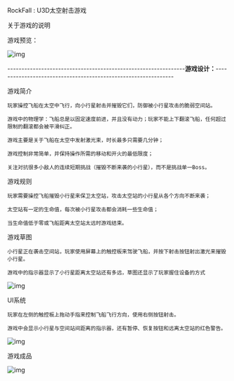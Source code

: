 RockFall : U3D太空射击游戏

关于游戏的说明

游戏预览：

![img](null)


---------------------------------------------------------------<b>游戏设计：</b>---------------------------------------------------------------


游戏简介

    玩家操控飞船在太空中飞行，向小行星射击并摧毁它们，防御被小行星攻击的脆弱空间站。
    
    游戏中的物理学：飞船总是以固定速度前进，并且没有动力；玩家不能上下翻滚飞船，任何超过限制的翻滚都会被平滑纠正。

    游戏主要是关于飞船在太空中发射激光束，时长最多只需要几分钟；
    
    游戏控制非常简单，并保持操作所需的移动和开火的最低限度；
    
    关注对抗很多小敌人的连续短期挑战（摧毁不断来袭的小行星），而不是挑战单一Boss。


游戏规则

    玩家需要操控飞船摧毁小行星来保卫太空站，攻击太空站的小行星从各个方向不断来袭；

    太空站有一定的生命值，每次被小行星攻击都会消耗一些生命值；
    
    当生命值低于零或飞船距离太空站太远时游戏结束。


游戏草图

    小行星正在袭击空间站，玩家使用屏幕上的触控板来驾驶飞船，并按下射击按钮射出激光来摧毁小行星。

    游戏中的指示器显示了小行星距离太空站还有多远，草图还显示了玩家握住设备的方式

![img](null)


UI系统

    玩家在左侧的触控板上拖动手指来控制飞船飞行方向，使用右侧按钮射击。

    游戏中会显示小行星与空间站间距离的指示器，还有暂停、恢复按钮和远离太空站的红色警告。
![img](null)


游戏成品

![img](null)
